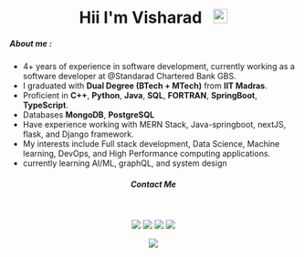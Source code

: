 
<h1 align = 'center'>Hii I'm Visharad &nbsp; <img src="https://media.giphy.com/media/hvRJCLFzcasrR4ia7z/giphy.gif" width="25px"></h1>

##### **About me** :
- 4+ years of experience in software development, currently
  working as a software developer at @Standarad Chartered Bank GBS.
- I graduated with **Dual Degree (BTech + MTech)** from **IIT Madras**.
- Proficient in  **C++**, **Python**, **Java**, **SQL**, **FORTRAN**, **SpringBoot**, **TypeScript**.
- Databases **MongoDB**, **PostgreSQL**
- Have experience working with MERN Stack, Java-springboot, nextJS, flask, and Django framework.
- My interests include Full stack development, Data Science, Machine learning, DevOps, and High Performance computing applications.
- currently learning AI/ML, graphQL, and system design


<h5 align='center'> Contact Me </h2>
&nbsp &nbsp
<p align = 'center'>
    <a href='https://www.linkedin.com/in/visharad7'><img src = 'https://img.shields.io/badge/LinkedIn-0077B5?style=for-the-badge&logo=linkedin&logoColor=white'></a>
    <a href ='https://github.com/VISHARAD17'><img src = 'https://img.shields.io/badge/GitHub-100000?style=for-the-badge&logo=github&logoColor=white'></a>
    <a href='mailto: visharadborsutkar777@gmail.com'><img src = "https://img.shields.io/badge/Gmail-D14836?style=for-the-badge&logo=gmail&logoColor=white"></a>
    <a href='https://portfolio-nextjs-gold.vercel.app'><img src = "https://img.shields.io/badge/website-000000?style=for-the-badge&logo=About.me&logoColor=white"></a>

</p>
<p align = 'center'> <img src = "https://komarev.com/ghpvc/?username=VISHARAD&label=PROFILE+VIEWS"></p>
